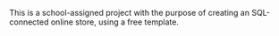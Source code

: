 This is a school-assigned project with the purpose of creating an SQL-connected online store, using a free template.


